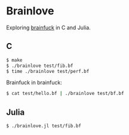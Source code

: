 Brainlove
=========

Exploring [brainfuck][brainfuck] in C and Julia.

C
-

```bash
$ make
$ ./brainlove test/fib.bf
$ time ./brainlove test/perf.bf
```

Brainfuck in brainfuck:

```bash
$ cat test/hello.bf | ./brainlove test/bf.bf
```

Julia
-----

```bash
$ ./brainlove.jl test/fib.bf
```

[brainfuck]: http://en.wikipedia.org/wiki/Brainfuck
